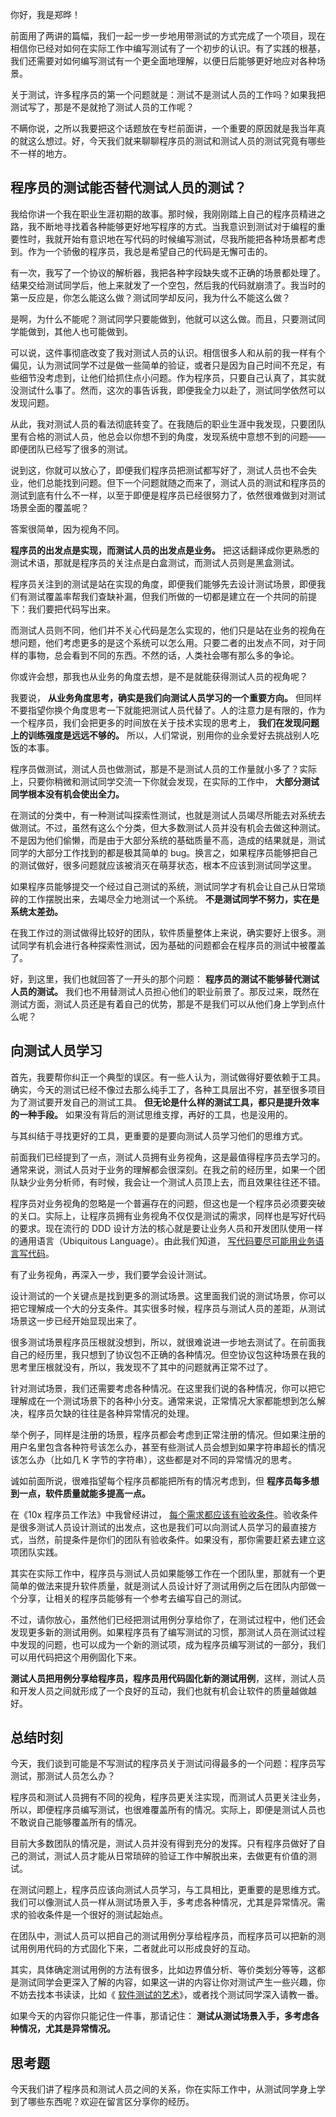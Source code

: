 你好，我是郑晔！

前面用了两讲的篇幅，我们一起一步一步地用带测试的方式完成了一个项目，现在相信你已经对如何在实际工作中编写测试有了一个初步的认识。有了实践的根基，我们还需要对如何编写测试有一个更全面地理解，以便日后能够更好地应对各种场景。

关于测试，许多程序员的第一个问题就是：测试不是测试人员的工作吗？如果我把测试写了，那是不是就抢了测试人员的工作呢？

不瞒你说，之所以我要把这个话题放在专栏前面讲，一个重要的原因就是我当年真的就这么想过。好，今天我们就来聊聊程序员的测试和测试人员的测试究竟有哪些不一样的地方。

## 程序员的测试能否替代测试人员的测试？

我给你讲一个我在职业生涯初期的故事。那时候，我刚刚踏上自己的程序员精进之路，我不断地寻找着各种能够更好地写程序的方式。当我意识到测试对于编程的重要性时，我就开始有意识地在写代码的时候编写测试，尽我所能把各种场景都考虑到。作为一个骄傲的程序员，我总是希望自己的代码是无懈可击的。

有一次，我写了一个协议的解析器，我把各种字段缺失或不正确的场景都处理了。结果交给测试同学后，他上来就发了一个空包，然后我的代码就崩溃了。我当时的第一反应是，你怎么能这么做？测试同学却反问，我为什么不能这么做？

是啊，为什么不能呢？测试同学只要能做到，他就可以这么做。而且，只要测试同学能做到，其他人也可能做到。

可以说，这件事彻底改变了我对测试人员的认识。相信很多人和从前的我一样有个偏见，认为测试同学不过是做一些简单的验证，或者只是因为自己时间不充足，有些细节没考虑到，让他们给抓住点小问题。作为程序员，只要自己认真了，其实就没测试什么事了。然而，这次的事告诉我，即便我全力以赴了，测试同学依然可以发现问题。

从此，我对测试人员的看法彻底转变了。在我随后的职业生涯中我发现，只要团队里有合格的测试人员，他总会以你想不到的角度，发现系统中意想不到的问题——即便团队已经写了很多的测试。

说到这，你就可以放心了，即便我们程序员把测试都写好了，测试人员也不会失业，他们总能找到问题。但下一个问题就随之而来了，测试人员的测试和程序员的测试到底有什么不一样，以至于即便是程序员已经很努力了，依然很难做到对测试场景全面的覆盖呢？

答案很简单，因为视角不同。

**程序员的出发点是实现，而测试人员的出发点是业务。** 把这话翻译成你更熟悉的测试术语，那就是程序员的关注点是白盒测试，而测试人员则是黑盒测试。

程序员关注到的测试是站在实现的角度，即便我们能够先去设计测试场景，即便我们有测试覆盖率帮我们查缺补漏，但我们所做的一切都是建立在一个共同的前提下：我们要把代码写出来。

而测试人员则不同，他们并不关心代码是怎么实现的，他们只是站在业务的视角在想问题，他们考虑更多的是这个系统可以怎么用。只要二者的出发点不同，对于同样的事物，总会看到不同的东西。不然的话，人类社会哪有那么多的争论。

你或许会想，那我也从业务的角度去想，是不是就能获得测试人员的视角呢？

我要说， **从业务角度思考，确实是我们向测试人员学习的一个重要方向。** 但同样不要指望你换个角度思考一下就能把测试人员代替了。人的注意力是有限的，作为一个程序员，我们会把更多的时间放在关于技术实现的思考上， **我们在发现问题上的训练强度是远远不够的。** 所以，人们常说，别用你的业余爱好去挑战别人吃饭的本事。

程序员做测试，测试人员也做测试，那是不是测试人员的工作量就小多了？实际上，只要你稍微和测试同学交流一下你就会发现，在实际的工作中， **大部分测试同学根本没有机会使出全力。**

在测试的分类中，有一种测试叫探索性测试，也就是测试人员竭尽所能去对系统去做测试。不过，虽然有这么个分类，但大多数测试人员并没有机会去做这种测试。不是因为他们偷懒，而是由于大部分系统的基础质量不高，造成的结果就是，测试同学的大部分工作找到的都是极其简单的 bug。换言之，如果程序员能够把自己的测试做好，很多问题就应该被消灭在萌芽状态，根本不应该到测试同学这里。

如果程序员能够提交一个经过自己测试的系统，测试同学才有机会让自己从日常琐碎的工作摆脱出来，去竭尽全力地测试一个系统。 **不是测试同学不努力，实在是系统太差劲。**

在我工作过的测试做得比较好的团队，软件质量整体上来说，确实要好上很多。测试同学有机会进行各种探索性测试，因为基础的问题都会在程序员的测试中被覆盖了。

好，到这里，我们也就回答了一开头的那个问题： **程序员的测试不能够替代测试人员的测试。** 我们也不用替测试人员担心他们的职业前景了。那反过来，既然在测试方面，测试人员还是有着自己的优势，那是不是我们可以从他们身上学到点什么呢？

## 向测试人员学习

首先，我要帮你纠正一个典型的误区。有一些人认为，测试做得好要依赖于工具。确实，今天的测试已经不像过去那么纯手工了，各种工具层出不穷，甚至很多项目为了测试要开发自己的测试工具。 **但无论是什么样的测试工具，都只是提升效率的一种手段。** 如果没有背后的测试思维支撑，再好的工具，也是没用的。

与其纠结于寻找更好的工具，更重要的是要向测试人员学习他们的思维方式。

前面我们已经提到了一点，测试人员拥有业务视角，这是最值得程序员去学习的。通常来说，测试人员对于业务的理解都会很深刻。在我之前的经历里，如果一个团队缺少业务分析师，有时候，我会让一个测试人员顶上去，而且效果往往还不错。

程序员对业务视角的忽略是一个普遍存在的问题，但这也是一个程序员必须要突破的关口。实际上，让程序员拥有业务视角不仅仅是测试的需求，同样也是写好代码的要求。现在流行的 DDD 设计方法的核心就是要让业务人员和开发团队使用一样的通用语言（Ubiquitous Language）。由此我们知道， [写代码要尽可能用业务语言写代码](https://time.geekbang.org/column/article/82581)。

有了业务视角，再深入一步，我们要学会设计测试。

设计测试的一个关键点是找到更多的测试场景。这里面我们说的测试场景，你可以把它理解成一个大的分支条件。其实很多时候，程序员与测试人员的差距，从测试场景这一步已经开始显现出来了。

很多测试场景程序员压根就没想到，所以，就很难说进一步地去测试了。在前面我自己的经历里，我只想到了协议包不正确的各种情况。但空协议包这种场景在我的思考里压根就没有，所以，我发现不了其中的问题就再正常不过了。

针对测试场景，我们还需要考虑各种情况。在这里我们说的各种情况，你可以把它理解成在一个测试场景下的各种小分支。通常来说，正常情况大家都能想到怎么解决，程序员欠缺的往往是各种异常情况的处理。

举个例子，同样是注册的场景，程序员都会考虑到正常注册的情况。但如果注册的用户名里包含各种符号该怎么办，甚至有些测试人员会想到如果字符串超长的情况该怎么办（比如几 K 字节的字符串），这些都是对不同的异常情况的思考。

诚如前面所说，很难指望每个程序员都能把所有的情况考虑到，但 **程序员每多想到一点，软件质量就能多提高一点。**

在《10x 程序员工作法》中我曾经讲过， [每个需求都应该有验收条件](https://time.geekbang.org/column/article/75100)。验收条件是很多测试人员设计测试的出发点，这也是我们可以向测试人员学习的最直接方式，当然，前提条件是你们的团队有验收条件。如果没有，那你需要赶紧去建立这项团队实践。

其实在实际工作中，程序员与测试人员如果能够工作在一个团队里，那就有一个更简单的做法来提升软件质量，就是测试人员设计好了测试用例之后在团队内部做一个分享，让相关的程序员能够有一个参考去编写自己的测试。

不过，请你放心，虽然他们已经把测试用例分享给你了，在测试过程中，他们还会发现更多新的测试用例。如果程序员有了编写测试的习惯，那测试人员在测试过程中发现的问题，也可以成为一个新的测试项，成为程序员编写测试的一部分，我们可以用代码把这个用例固化下来。

**测试人员把用例分享给程序员，程序员用代码固化新的测试用例**，这样，测试人员和开发人员之间就形成了一个良好的互动，我们也就有机会让软件的质量越做越好。

## 总结时刻

今天，我们谈到可能是不写测试的程序员关于测试问得最多的一个问题：程序员写测试，那测试人员怎么办？

程序员和测试人员拥有不同的视角，程序员更关注实现，而测试人员更关注业务，所以，即便程序员编写测试，也很难覆盖所有的情况。实际上，即便是测试人员也不敢说自己能够覆盖所有的情况。

目前大多数团队的情况是，测试人员并没有得到充分的发挥。只有程序员做好了自己的测试，测试人员才能从日常琐碎的验证工作中解脱出来，去做更有价值的测试。

在测试问题上，程序员应该向测试人员学习，与工具相比，更重要的是思维方式。我们可以像测试人员一样从测试场景入手，多考虑各种情况，尤其是异常情况。需求的验收条件是一个很好的测试起始点。

在团队中，测试人员可以把自己的测试用例分享给程序员，而程序员可以把新的测试用例用代码的方式固化下来，二者就此可以形成良好的互动。

其实，具体确定测试用例的方法有很多，比如边界值分析、等价类划分等等，这都是测试同学会更深入了解的内容，如果这一讲的内容让你对测试产生一些兴趣，你不妨去找本书读读，比如《 [软件测试的艺术](https://book.douban.com/subject/10549782/)》，或者找个测试同学深入请教一番。

如果今天的内容你只能记住一件事，那请记住： **测试从测试场景入手，多考虑各种情况，尤其是异常情况。**

## 思考题

今天我们讲了程序员和测试人员之间的关系，你在实际工作中，从测试同学身上学到了哪些东西呢？欢迎在留言区分享你的经历。
